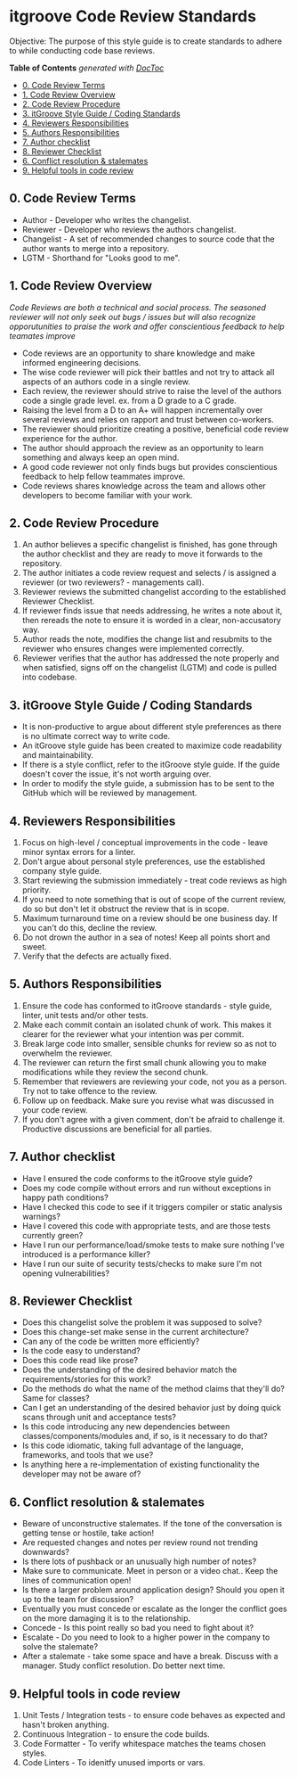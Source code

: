# itgroove Code Review Standards

Objective: The purpose of this style guide is to create standards to adhere to while conducting code base reviews. 

<!-- START doctoc generated TOC please keep comment here to allow auto update -->
<!-- DON'T EDIT THIS SECTION, INSTEAD RE-RUN doctoc TO UPDATE -->
**Table of Contents**  *generated with [DocToc](https://github.com/thlorenz/doctoc)*

- [0. Code Review Terms](#0-code-review-terms)
- [1. Code Review Overview](#1-code-review-overview)
- [2. Code Review Procedure](#2-code-review-procedure)
- [3. itGroove Style Guide / Coding Standards](#3-itgroove-style-guide--coding-standards)
- [4. Reviewers Responsibilities](#4-reviewers-responsibilities)
- [5. Authors Responsibilities](#5-authors-responsibilities)
- [7. Author checklist](#7-author-checklist)
- [8. Reviewer Checklist](#8-reviewer-checklist)
- [6. Conflict resolution & stalemates](#6-conflict-resolution--stalemates)
- [9. Helpful tools in code review](#9-helpful-tools-in-code-review)

<!-- END doctoc generated TOC please keep comment here to allow auto update -->


<!-- Table of contents -->

## 0. Code Review Terms  
* Author - Developer who writes the changelist.
* Reviewer - Developer who reviews the authors changelist.
* Changelist - A set of recommended changes to source code that the author wants to merge into a repository.
* LGTM - Shorthand for "Looks good to me".

## 1. Code Review Overview

*Code Reviews are both a technical and social process. The seasoned reviewer will not only seek out bugs / issues but will also recognize opporutunities to praise the work and offer conscientious feedback to help teamates improve*

* Code reviews are an opportunity to share knowledge and make informed engineering decisions.
* The wise code reviewer will pick their battles and not try to attack all aspects of an authors code in a single review. 
* Each review, the reviewer should strive to raise the level of the authors code a single grade level. ex. from a D grade to a C grade. 
* Raising the level from a D to an A+ will happen incrementally over several reviews and relies on rapport and trust between co-workers.  
* The reviewer should prioritize creating a positive, beneficial code review experience for the author.
* The author should approach the review as an opportunity to learn something and always keep an open mind. 
* A good code reviewer not only finds bugs but provides conscientious feedback to help fellow teammates improve. 
* Code reviews shares knowledge across the team and allows other developers to become familiar with your work. 

## 2. Code Review Procedure

1. An author believes a specific changelist is finished, has gone through the author checklist and they are ready to move it forwards to the repository. 
2. The author initiates a code review request and selects / is assigned a reviewer (or two reviewers? - managements call). 
3. Reviewer reviews the submitted changelist according to the established Reviewer Checklist.
4. If reviewer finds issue that needs addressing, he writes a note about it, then rereads the note to ensure it is worded in a clear, non-accusatory way.  
4. Author reads the note, modifies the change list and resubmits to the reviewer who ensures changes were implemented correctly.
5. Reviewer verifies that the author has addressed the note properly and when satisfied, signs off on the changelist (LGTM) and code is pulled into codebase.  

## 3. itGroove Style Guide / Coding Standards

* It is non-productive to argue about different style preferences as there is no ultimate correct way to write code. 
* An itGroove style guide has been created to maximize code readability and maintainability.
* If there is a style conflict, refer to the itGroove style guide. If the guide doesn't cover the issue, it's not worth arguing over. 
* In order to modify the style guide, a submission has to be sent to the GitHub which will be reviewed by management. 

## 4. Reviewers Responsibilities

1. Focus on high-level / conceptual improvements in the code - leave minor syntax errors for a linter. 
2. Don't argue about personal style preferences, use the established company style guide.
3. Start reviewing the submission immediately - treat code reviews as high priority.
4. If you need to note something that is out of scope of the current review, do so but don't let it obstruct the review that is in scope. 
4. Maximum turnaround time on a review should be one business day. If you can't do this, decline the review. 
5. Do not drown the author in a sea of notes! Keep all points short and sweet. 
6. Verify that the defects are actually fixed. 

## 5. Authors Responsibilities

1. Ensure the code has conformed to itGroove standards - style guide, linter, unit tests and/or other tests.
2. Make each commit contain an isolated chunk of work. This makes it clearer for the reviewer what your intention was per commit.   
3. Break large code into smaller, sensible chunks for review so as not to overwhelm the reviewer.  
4. The reviewer can return the first small chunk allowing you to make modifications while they review the second chunk. 
5. Remember that reviewers are reviewing your code, not you as a person. Try not to take offence to the review. 
6. Follow up on feedback. Make sure you revise what was discussed in your code review.
7. If you don't agree with a given comment, don't be afraid to challenge it. Productive discussions are beneficial for all parties.  

## 7. Author checklist

* Have I ensured the code conforms to the itGroove style guide? 
* Does my code compile without errors and run without exceptions in happy path conditions?
* Have I checked this code to see if it triggers compiler or static analysis warnings?
* Have I covered this code with appropriate tests, and are those tests currently green?
* Have I run our performance/load/smoke tests to make sure nothing I've introduced is a performance killer?
* Have I run our suite of security tests/checks to make sure I'm not opening vulnerabilities?

## 8. Reviewer Checklist

* Does this changelist solve the problem it was supposed to solve? 
* Does this change-set make sense in the current architecture?
* Can any of the code be written more efficiently?
* Is the code easy to understand?
* Does this code read like prose?
* Does the understanding of the desired behavior match the requirements/stories for this work?
* Do the methods do what the name of the method claims that they'll do? Same for classes?
* Can I get an understanding of the desired behavior just by doing quick scans through unit and acceptance tests?
* Is this code introducing any new dependencies between classes/components/modules and, if so, is it necessary to do that?
* Is this code idiomatic, taking full advantage of the language, frameworks, and tools that we use?
* Is anything here a re-implementation of existing functionality the developer may not be aware of?

## 6. Conflict resolution & stalemates

* Beware of unconstructive stalemates. If the tone of the conversation is getting tense or hostile, take action! 
* Are requested changes and notes per review round not trending downwards? 
* Is there lots of pushback or an unusually high number of notes? 
* Make sure to communicate. Meet in person or a video chat.. Keep the lines of communication open!
* Is there a larger problem around application design? Should you open it up to the team for discussion? 
* Eventually you must concede or escalate as the longer the conflict goes on the more damaging it is to the relationship.
* Concede - Is this point really so bad you need to fight about it? 
* Escalate - Do you need to look to a higher power in the company to solve the stalemate? 
* After a stalemate - take some space and have a break. Discuss with a manager. Study conflict resolution. Do better next time. 

## 9. Helpful tools in code review

1. Unit Tests / Integration tests - to ensure code behaves as expected and hasn't broken anything.
2. Continuous Integration - to ensure the code builds.
3. Code Formatter - To verify whitespace matches the teams chosen styles.
4. Code Linters - To idenitfy unused imports or vars.  
